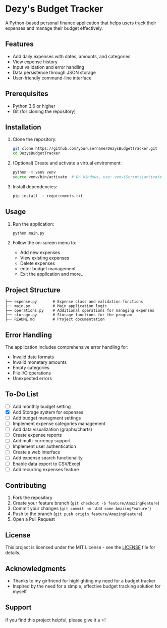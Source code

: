 # Dezy's Budget Tracker

A Python-based personal finance application that helps users track their expenses and manage their budget effectively.

## Features

- Add daily expenses with dates, amounts, and categories
- View expense history
- Input validation and error handling
- Data persistence through JSON storage
- User-friendly command-line interface

## Prerequisites

- Python 3.6 or higher
- Git (for cloning the repository)

## Installation

1. Clone the repository:
   ```bash
   git clone https://github.com/yourusername/DezysBudgetTracker.git
   cd DezysBudgetTracker
   ```

2. (Optional) Create and activate a virtual environment:
   ```bash
   python -m venv venv
   source venv/bin/activate  # On Windows, use: venv\Scripts\activate
   ```

3. Install dependencies:
   ```bash
   pip install -r requirements.txt
   ```

## Usage

1. Run the application:
   ```bash
   python main.py
   ```

2. Follow the on-screen menu to:
   - Add new expenses
   - View existing expenses
   - Delete expenses
   - enter budget management
   - Exit the application
   and more...

## Project Structure

```
├── expense.py       # Expense class and validation functions
├── main.py          # Main application logic
├── operations.py    # Additional operations for managing expenses
├── storage.py       # Storage functions for the program
├── README.md        # Project documentation
```

## Error Handling

The application includes comprehensive error handling for:
- Invalid date formats
- Invalid monetary amounts
- Empty categories
- File I/O operations
- Unexpected errors

## To-Do List

- [ ] Add monthly budget setting
- [x] Add Storage system for expenses
- [ ] Add budget managment settings
- [ ] Implement expense categories management
- [ ] Add data visualization (graphs/charts)
- [ ] Create expense reports
- [ ] Add multi-currency support
- [ ] Implement user authentication
- [ ] Create a web interface
- [ ] Add expense search functionality
- [ ] Enable data export to CSV/Excel
- [ ] Add recurring expenses feature

## Contributing

1. Fork the repository
2. Create your feature branch (`git checkout -b feature/AmazingFeature`)
3. Commit your changes (`git commit -m 'Add some AmazingFeature'`)
4. Push to the branch (`git push origin feature/AmazingFeature`)
5. Open a Pull Request

## License

This project is licensed under the MIT License - see the [LICENSE](LICENSE) file for details.

## Acknowledgments

- Thanks to my girlfriend for highlighting my need for a budget tracker
- Inspired by the need for a simple, effective budget tracking solution for myself


## Support

If you find this project helpful, please give it a ⭐️!
